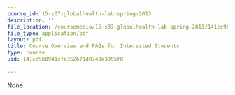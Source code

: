 ```yaml
---
course_id: 15-s07-globalhealth-lab-spring-2013
description: ''
file_location: /coursemedia/15-s07-globalhealth-lab-spring-2013/141cc9b0941cfa352671d0749a3955f8_MIT15_S07S13_overviewFAQ.pdf
file_type: application/pdf
layout: pdf
title: Course Overview and FAQs for Interested Students
type: course
uid: 141cc9b0941cfa352671d0749a3955f8

---
```

None